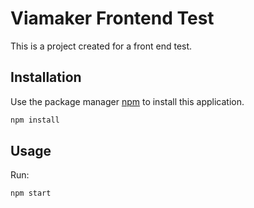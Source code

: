 # Viamaker Frontend Test

This is a project created for a front end test.

## Installation

Use the package manager [npm](https://www.npmjs.com/package/npm) to install this application.

```bash
npm install
```

## Usage

Run:

```bash
npm start
```
